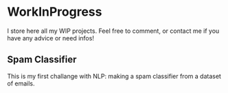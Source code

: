 # WorkInProgress
I store here all my WIP projects. Feel free to comment, or contact me if you have any advice or need infos!

## Spam Classifier

This is my first challange with NLP: making a spam classifier from a dataset of emails. 

